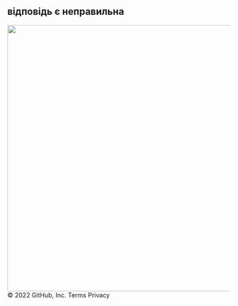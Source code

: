  <html>
   <head>
   <link rel="rdrfalsesheet"
            href="rdrfalse.css">
   </head>
  <heder>
   <p><h2>відповідь є неправильна </h2></p>
  </heder>
   <body>
     <img src="https://w7.pngwing.com/pngs/623/1/png-transparent-red-cross-cancel-cancelled-cancellation-symbol-icon-sign.png"with"800px" height="600px"/>
   </body>
</html>
© 2022 GitHub, Inc.
Terms
Privacy
